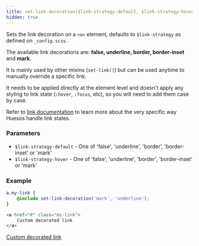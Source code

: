 ```yaml
---
title: set-link-decoration($link-strategy-default, $link-strategy-hover)
hidden: true
---
```


Sets the link decoration on a `<a>` element, defaults to `$link-strategy` as defined on `_config.scss`.

The available link decorations are: __false, underline, border, border-inset__ and __mark__.

It is mainly used by other mixins (`set-link()`) but can be used anytime to manually override a specific link. 

It needs to be applied directly at the element level and doesn't apply any styling to link state (`:hover`, `:focus`, etc), so you will need to add them case by case. 

Refer to [link documentation](/components/detail/link--default) to learn more about the very specific way Huesos handle link states.

### Parameters
- `$link-strategy-default` - One of 'false', 'underline', 'border', 'border-inset' or 'mark'
- `$link-strategy-hover` - One of 'false', 'underline', 'border', 'border-inset' or 'mark'

### Example

```scss
a.my-link {
    @include set-link-decoration('mark', 'underline');
}
```

```html
<a href="#" class="my-link">
    Custom decorated link
</a>
```

<a href="#" class="my-link">
    Custom decorated link
</a>
